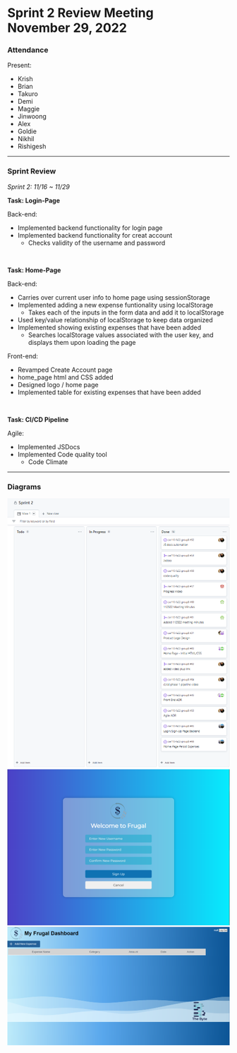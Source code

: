 <h1>Sprint 2 Review Meeting
<br /> November 29, 2022
</h1>

### Attendance 
Present:
- Krish
- Brian
- Takuro
- Demi
- Maggie 
- Jinwoong
- Alex
- Goldie
- Nikhil
- Rishigesh

---
### Sprint Review
*Sprint 2: 11/16 ~ 11/29* <br>

**Task: Login-Page**

Back-end:
- Implemented backend functionality for login page
- Implemented backend functionality for creat account
  - Checks validity of the username and password


<br>

**Task: Home-Page**

Back-end:
- Carries over current user info to home page using sessionStorage
- Implemented adding a new expense funtionality using localStorage
  -  Takes each of the inputs in the form data and add it to localStorage
- Used key/value relationship of localStorage to keep data organized
- Implemented showing existing expenses that have been added
  - Searches localStorage values associated with the user key, and displays them upon loading the page 

Front-end:
- Revamped Create Account page
- home_page html and CSS added
- Designed logo / home page
- Implemented table for existing expenses that have been added


<br>

**Task: CI/CD Pipeline**

Agile:
- Implemented JSDocs
- Implemented Code quality tool
  - Code Climate
---
### Diagrams

![Github Board](/admin/meetings/diagram-sc/sprint2-gitboard.PNG)
![Create Account page](/admin/meetings/diagram-sc/create-account.PNG)
![Home page](/admin/meetings/diagram-sc/home-page.PNG)